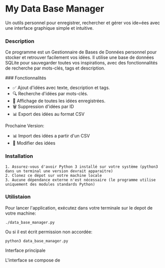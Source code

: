 # My Data Base Manager

Un outils personnel pour enregistrer, rechercher et gérer vos ide=ées avec une interface graphique simple et intuitive.

### Description

Ce programme est un Gestionnaire de Bases de Données personnel pour stocker et retrouver facilement vos idées.
Il utilise une base de données SQLite pour sauvegarder toutes vos inspirations, avec des fonctionnalités de recherche par mots-clés, tags et description.

### Fonctionnalités

- ✅ Ajout d'idées avec texte, description et tags.
- 🔍 Recherche d'idées par mots-clés.
- 👀 Affichage de toutes les idées enregistrées.
- 🗑️ Suppression d'idées par ID
- 📊 Export des idées au format CSV

Prochaine Version:
- 📊 Import des idées a partir d'un CSV
- 🔄 Modifier des idées

### Installation

    1. Assurez-vous d'avoir Python 3 installé sur votre système (python3 dans un terminal une version devrait apparaitre)
    2. Clonez ce dépot sur votre machine locale
    3. Aucune dépendance externe n'est nécessaire (le programme utilise uniquement des modules standards Python)

### Utilistaion

Pour lancer l'application, exécutez dans votre terminale sur le depot de votre machine:
```
./data_base_manager.py
```
Ou si il est écrit permission non accordée:
```
python3 data_base_manager.py
```

Interface principale

L'interface se compose de 